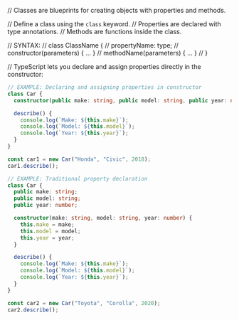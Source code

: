 // Classes are blueprints for creating objects with properties and methods.

// Define a class using the `class` keyword.
// Properties are declared with type annotations.
// Methods are functions inside the class.

// SYNTAX:
// class ClassName {
// propertyName: type;
// constructor(parameters) { ... }
// methodName(parameters) { ... }
// }

// TypeScript lets you declare and assign properties directly in the constructor:

```Typescript
// EXAMPLE: Declaring and assigning properties in constructor
class Car {
  constructor(public make: string, public model: string, public year: number) {}

  describe() {
    console.log(`Make: ${this.make}`);
    console.log(`Model: ${this.model}`);
    console.log(`Year: ${this.year}`);
  }
}

const car1 = new Car("Honda", "Civic", 2018);
car1.describe();
```

```Typescript
// EXAMPLE: Traditional property declaration
class Car {
  public make: string;
  public model: string;
  public year: number;

  constructor(make: string, model: string, year: number) {
    this.make = make;
    this.model = model;
    this.year = year;
  }

  describe() {
    console.log(`Make: ${this.make}`);
    console.log(`Model: ${this.model}`);
    console.log(`Year: ${this.year}`);
  }
}

const car2 = new Car("Toyota", "Corolla", 2020);
car2.describe();
```
